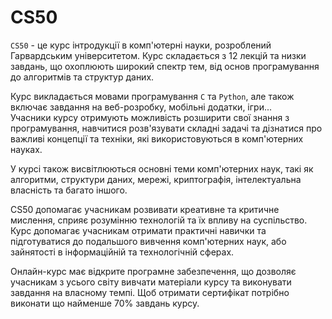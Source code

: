 # CS50

`CS50` - це курс інтродукції в комп'ютерні науки, розроблений Гарвардським університетом. Курс складається з 12 лекцій та низки завдань, 
що охоплюють широкий спектр тем, від основ програмування до алгоритмів та структур даних.

Курс викладається мовами програмування `C` та `Python`, але також включає завдання на веб-розробку, мобільні додатки, ігри...  
Учасники курсу отримують можливість розширити свої знання з програмування, навчитися розв'язувати складні задачі 
та дізнатися про важливі концепції та техніки, які використовуються в комп'ютерних науках. 

У курсі також висвітлюються основні теми комп'ютерних наук, такі як алгоритми, структури даних, мережі, 
криптографія, інтелектуальна власність та багато іншого.

CS50 допомагає учасникам розвивати креативне та критичне мислення, сприяє розумінню технологій та їх впливу на суспільство. 
Курс допомагає учасникам отримати практичні навички та підготуватися до подальшого вивчення комп'ютерних наук,
або зайнятості в інформаційній та технологічній сферах.

Онлайн-курс має відкрите програмне забезпечення, що дозволяє учасникам з усього світу вивчати матеріали курсу та виконувати завдання на власному темпі.
Щоб отримати сертифікат потрібно виконати що найменше 70% завдань курсу.   

<!-- 
<details>
  <summary><h2>Про Курс</h2></summary>
  
  `CS50` - це курс інтродукції в комп'ютерні науки, розроблений ***Гарвардським*** університетом. Курс складається з 12 лекцій та низки завдань, 
  що охоплюють широкий спектр тем, від основ програмування до алгоритмів та структур даних.

  Курс викладається мовами програмування `C` та'Python', але також включає завдання на веб-розробку, мобільний додатки, ігри...  
  Учасники курсу отримують можливість розширити свої знання з програмування, навчитися розв'язувати складні задачі 
  та дізнатися про важливі концепції та техніки, які використовуються в комп'ютерних науках. 

  У курсі також висвітлюються основні теми комп'ютерних наук, такі як алгоритми, структури даних, мережі, 
  криптографія, інтелектуальна власність та багато іншого.
  
  CS50 допомагає учасникам розвивати креативне та критичне мислення, сприяє розумінню технологій та їх впливу на суспільство. 
  Курс допомагає учасникам отримати практичні навички та підготуватися до подальшого вивчення комп'ютерних наук,
  або зайнятості в інформаційній та технологічній сферах.

  Онлайн-курс має відкрите програмне забезпечення, що дозволяє учасникам з усього світу вивчати матеріали курсу та виконувати завдання на власному темпі.
  Щоб отримати сертифікат потрібно виконати що найменше 70% завдань курсу.   
</details>
-->

<!--
 <details>
  <summary><h2>Прогрес</h2></summary>  
  ` початок - [05.квітня.23р] `
  - [x] - Тиждень 00 - ` початок: [05.квітня.23р] ` -  ` завершення: [05.квітня.23р] ` -  ` витрачено год: [] `
  - [x] - Тиждень 01 - ` початок: [05.квітня.23р] ` -  ` завершення: [xx.xxxxxx.xxx] ` -  ` витрачено год: [xx] `
  - [x] - Тиждень 02 - ` початок: [05.квітня.23р] ` -  ` завершення: [xx.xxxxxx.xxx] ` -  ` витрачено год: [xx] `
  - [ ] - Тиждень 03 - ` початок: [05.квітня.23р] ` -  ` завершення: [xx.xxxxxx.xxx] ` -  ` витрачено год: [xx] `
  - [ ] - Тиждень 04 - ` початок: [05.квітня.23р] ` -  ` завершення: [xx.xxxxxx.xxx] ` -  ` витрачено год: [xx] `
  - [ ] - Тиждень 05 - ` початок: [05.квітня.23р] ` -  ` завершення: [xx.xxxxxx.xxx] ` -  ` витрачено год: [xx] `
  - [ ] - Тиждень 06 - ` початок: [05.квітня.23р] ` -  ` завершення: [xx.xxxxxx.xxx] ` -  ` витрачено год: [xx] `
  - [ ] - Тиждень 07 - ` початок: [05.квітня.23р] ` -  ` завершення: [xx.xxxxxx.xxx] ` -  ` витрачено год: [xx] `
  - [ ] - Тиждень 08 - ` початок: [05.квітня.23р] ` -  ` завершення: [xx.xxxxxx.xxx] ` -  ` витрачено год: [xx] `
  - [ ] - Тиждень 09 - ` початок: [05.квітня.23р] ` -  ` завершення: [xx.xxxxxx.xxx] ` -  ` витрачено год: [xx] `
  - [ ] - Тиждень 10 - ` початок: [05.квітня.23р] ` -  ` завершення: [xx.xxxxxx.xxx] ` -  ` витрачено год: [xx] `
  - [ ] - Тиждень 11 - ` початок: [05.квітня.23р] ` -  ` завершення: [xx.xxxxxx.xxx] ` -  ` витрачено год: [xx] `
  
  - [ ] - Сертифікат - ` загальна кількість витрачених год: [xx] ` 
  ` завершення - [xx.xxxxxx.xxx] `
</details>
-->

<!-- 
<details>
  <summary><h2></h2></summary> 
</details>
-->

